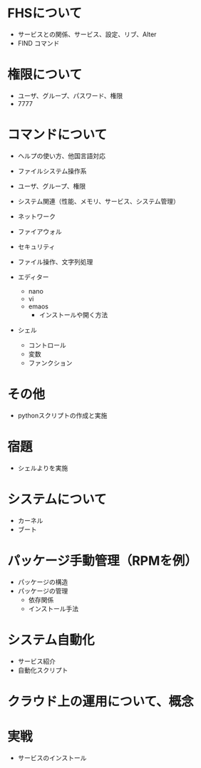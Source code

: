 # FHSについて 

- サービスとの関係、サービス、設定、リブ、Alter
- FIND コマンド

# 権限について

- ユーザ、グループ、パスワード、権限
- 7777

# コマンドについて

- ヘルプの使い方、他国言語対応

- ファイルシステム操作系
- ユーザ、グループ、権限
- システム関連（性能、メモリ、サービス、システム管理）
- ネットワーク
- ファイアウォル
- セキュリティ
- ファイル操作、文字列処理

- エディター
  - nano
  - vi
  - emaos
    - インストールや開く方法

- シェル
  - コントロール
  - 変数
  - ファンクション

# その他

- pythonスクリプトの作成と実施

# 宿題

- シェルよりを実施



# システムについて

- カーネル
- ブート

# パッケージ手動管理（RPMを例）

- パッケージの構造
- パッケージの管理
  - 依存関係
  - インストール手法

# システム自動化

- サービス紹介
- 自動化スクリプト

# クラウド上の運用について、概念

# 実戦

- サービスのインストール
